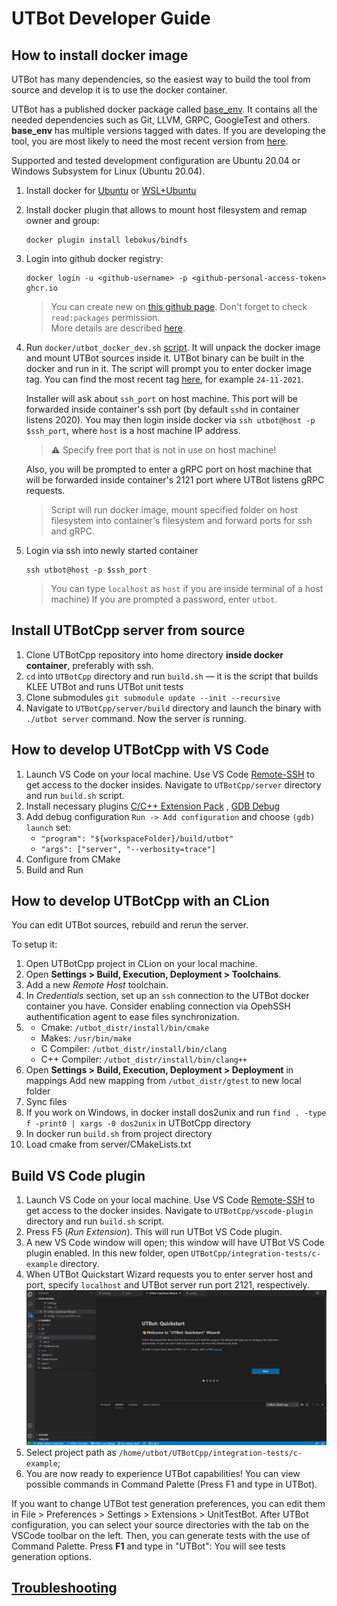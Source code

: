 # UTBot Developer Guide

## How to install docker image

UTBot has many dependencies, so the easiest way to build the tool from source and develop it is to use the docker
container.

UTBot has a published docker package
called [base_env](https://github.com/UnitTestBot/UTBotCpp/pkgs/container/utbotcpp%2Fbase_env). It contains all the
needed dependencies such as Git, LLVM, GRPC, GoogleTest and others. **base_env** has multiple versions tagged with
dates. If you are developing the tool, you are most likely to need the most recent version
from [here](https://github.com/UnitTestBot/UTBotCpp/pkgs/container/utbotcpp%2Fbase_env).

Supported and tested development configuration are Ubuntu 20.04 or Windows Subsystem for Linux (Ubuntu 20.04).

1. Install docker for [Ubuntu](https://docs.docker.com/engine/install/ubuntu/)
   or [WSL+Ubuntu](https://docs.docker.com/desktop/windows/wsl/)
2. Install docker plugin that allows to mount host filesystem and remap owner and group:
   ```
   docker plugin install lebokus/bindfs
   ```
3. Login into github docker registry:
   ```
   docker login -u <github-username> -p <github-personal-access-token> ghcr.io
   ``` 
   > You can create new <personal-access-token> on [this github page](https://github.com/settings/tokens/new). Don't forget to check `read:packages` permission.   
   > More details are described [here](https://docs.github.com/en/packages/working-with-a-github-packages-registry/working-with-the-container-registry#authenticating-to-the-container-registry).


4. Run `docker/utbot_docker_dev.sh` [script](https://github.com/UnitTestBot/UTBotCpp/blob/main/docker/utbot_docker_dev.sh).
   It will unpack the docker image and mount UTBot sources inside it. UTBot binary can be built in the docker and run in
   it. The script will prompt you to enter docker image tag. You can find the most recent
   tag [here](https://github.com/UnitTestBot/UTBotCpp/pkgs/container/utbotcpp%2Fbase_env), for example `24-11-2021`.

   Installer will ask about `ssh_port` on host machine. This port will be forwarded inside container's ssh port (by
   default `sshd` in container listens 2020). You may then login inside docker via `ssh utbot@host -p $ssh_port`,
   where `host` is a host machine IP address.
   > ⚠ Specify free port that is not in use on host machine!

   Also, you will be prompted to enter a gRPC port on host machine that will be forwarded inside container's 2121 port
   where UTBot listens gRPC requests.
   > Script will run docker image, mount specified folder on host filesystem into container's filesystem and forward ports for ssh and gRPC.

5. Login via ssh into newly started container
   ``` 
   ssh utbot@host -p $ssh_port 
   ``` 
   > You can type `localhost` as `host` if you are inside terminal of a host machine)
   > If you are prompted a password, enter `utbot`.

## Install UTBotCpp server from source

1. Clone UTBotCpp repository into home directory **inside docker container**, preferably with ssh.
2. `cd` into `UTBotCpp` directory and run `build.sh` — it is the script that builds KLEE UTBot and runs UTBot unit tests
3. Clone submodules `git submodule update --init --recursive`
4. Navigate to `UTBotCpp/server/build` directory and launch the binary with `./utbot server` command. Now the server is
   running.

## How to develop UTBotCpp with VS Code

1. Launch VS Code on your local machine. Use VS Code [Remote-SSH](https://code.visualstudio.com/docs/remote/ssh) to get
   access to the docker insides. Navigate to `UTBotCpp/server` directory and run `build.sh` script.
2. Install necessary
   plugins [C/C++ Extension Pack](https://marketplace.visualstudio.com/items?itemName=ms-vscode.cpptools-extension-pack)
   , [GDB Debug](https://marketplace.visualstudio.com/items?itemName=DamianKoper.gdb-debug)
3. Add debug configuration `Run -> Add configuration` and choose `(gdb) launch` set:
    * `"program": "${workspaceFolder}/build/utbot"`
    * `"args": ["server", "--verbosity=trace"]`
4. Configure from CMake
5. Build and Run

## How to develop UTBotCpp with an CLion

You can edit UTBot sources, rebuild and rerun the server.

To setup it:

1. Open UTBotCpp project in CLion on your local machine.
2. Open **Settings > Build, Execution, Deployment > Toolchains**.
3. Add a new *Remote Host* toolchain.
4. In *Credentials* section, set up an `ssh` connection to the UTBot docker container you have. Consider enabling
   connection via OpehSSH authentification agent to ease files synchronization.
5. 
    * Cmake: `/utbot_distr/install/bin/cmake`
    * Makes: `/usr/bin/make`
    * C Compiler: `/utbot_distr/install/bin/clang`
    * C++ Compiler: `/utbot_distr/install/bin/clang++`
6. Open **Settings > Build, Execution, Deployment > Deployment** in mappings Add new mapping from `/utbot_distr/gtest`
   to new local folder
7. Sync files
8. If you work on Windows, in docker install dos2unix and run `find . -type f -print0 | xargs -0 dos2unix` in UTBotCpp directory
9. In docker run `build.sh` from project directory
10. Load cmake from server/CMakeLists.txt

## Build VS Code plugin

1. Launch VS Code on your local machine. Use VS Code [Remote-SSH](https://code.visualstudio.com/docs/remote/ssh) to get
   access to the docker insides. Navigate to `UTBotCpp/vscode-plugin` directory and run `build.sh` script.
2. Press F5 (*Run Extension*). This will run UTBot VS Code plugin.
3. A new VS Code window will open; this window will have UTBot VS Code plugin enabled. In this new folder,
   open `UTBotCpp/integration-tests/c-example` directory.
4. When UTBot Quickstart Wizard requests you to enter server host and port, specify `localhost` and UTBot server run
   port 2121, respectively.
   ![Oops, something went wrong! Please look at wizardInstall.gif](https://raw.githubusercontent.com/UnitTestBot/unittestbot.github.io/source/resources/gifs/wizardInstall.gif "UTBot Wizard Demo")
5. Select project path as `/home/utbot/UTBotCpp/integration-tests/c-example`;
6. You are now ready to experience UTBot capabilities! You can view possible commands in Command Palette (Press F1 and
   type in UTBot).

If you want to change UTBot test generation preferences, you can edit them in File > Preferences > Settings >
Extensions > UnitTestBot. After UTBot configuration, you can select your source directories with the tab on the VSCode
toolbar on the left. Then, you can generate tests with the use of Command Palette. Press **F1** and type in "UTBot": You
will see tests generation options.

## [Troubleshooting](https://github.com/UnitTestBot/UTBotCpp/wiki/troubleshooting)
